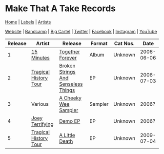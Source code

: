 # Make That A Take Records

[Home](../index.md) | [Labels](../labels.md) | [Artists](../artists.md)

[Website](https://www.makethatatakerecords.com/) | [Bandcamp](https://makethatatakerecords.bandcamp.com/) | [Big Cartel](https://makethatatakerecords.bigcartel.com/) | [Twitter](https://twitter.com/makethatatake) | [Facebook](https://www.facebook.com/makethatatakerecords/) | [Instagram](https://www.instagram.com/makethatatake/) | 
[YouTube](https://www.youtube.com/user/DrDeeker)


| Release | Artist | Release | Format | Cat Nos. | Date |
|---|---|---|---|---|---|
| 1 | [15 Minutes](../artists/15-minutes.md) | [Together Forever](../releases/15-minutes-together-forever.md) | Album | Unknown | 2006-06-06 |
| 2 | [Tragical History Tour](../artists/tragical-history-tour.md) | [Broken Strings And Senseless Things](../releases/tragical-history-tour-broken-strings-and-senseless-things.md) | EP | Unknown | 2006-07-03 |
| 3 | Various | [A Cheeky Wee Sampler](../releases/various-a-cheeky-wee-sampler.md) | Sampler | Unknown | 2006? |
| 4 | [Joey Terrifying](../artists/joey-terrifying.md) | [Demo EP](../releases/joey-terrifying-demo.md) | EP | Unknown | 2006? |
| 5 | [Tragical History Tour](../artists/tragical-history-tour.md) | [A Little Death](../releases/tragical-history-tour-a-little-death.md) | EP | Unknown | 2009-07-04 |